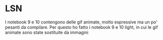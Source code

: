 # LSN
I notebook 9 e 10 contengono delle gif animate, molto espressive ma un po' pesanti da compilare. Per questo ho fatto i notebook 9 e 10 light, in cui le gif animate sono state sostituite da immagini
